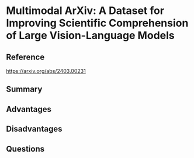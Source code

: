 # Multimodal ArXiv: A Dataset for Improving Scientific Comprehension of Large Vision-Language Models
## Reference

https://arxiv.org/abs/2403.00231

## Summary

## Advantages

## Disadvantages

## Questions
